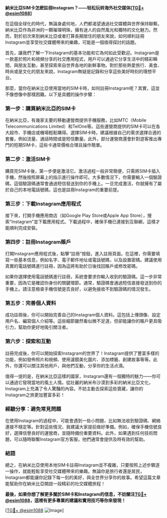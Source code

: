 **納米比亞SIM卡怎麽註冊Instagram？——轻松玩转海外社交媒体[[TG💪+ @esim1088](https://t.me/s/esim1088)]**

在這個全球化的時代，無論身處何地，人們都渴望通過社交媒體與世界保持聯繫。納米比亞作為非洲的一顆璀璨明珠，擁有迷人的自然風光和獨特的文化魅力。然而，對於初次來到納米比亞或者打算長期居住的朋友來說，如何順利註冊Instagram並享受社交媒體帶來的樂趣，可能是一個值得探討的話題。

首先，讓我們了解一下Instagram的基本功能和它為何如此受歡迎。Instagram是一款基於照片和視頻分享的社交應用程式，用戶可以通過它分享生活中的精彩瞬間，與朋友互動，甚至探索來自世界各地的新鮮事物。對於那些熱愛旅行、美食、時尚或是文化的朋友來說，Instagram無疑是記錄和分享這些美好時刻的理想平台。

那麼，當你在納米比亞使用當地的SIM卡時，如何註冊Instagram呢？其實，這並不像想像中那樣困難。以下是具體的操作步驟：

### 第一步：購買納米比亞的SIM卡

在納米比亞，有幾家主要的移動運營商提供手機服務，比如MTC（Mobile Telecommunications Limited）和TelOne等。這些運營商提供的SIM卡可以在各大超市、手機店或機場輕鬆購得。選擇SIM卡時，建議根據自己的需求選擇合適的套餐，例如流量、通話時間或是短信數量。此外，部分運營商還會針對遊客推出專門的短期SIM卡，這些卡通常價格合理且操作簡單。

### 第二步：激活SIM卡

購買完SIM卡後，第一步便是激活它。激活過程一般非常簡便，只需將SIM卡插入手機，然後按照屏幕上的指示進行操作即可。大多數情況下，你需要輸入一個驗證碼，這個驗證碼通常會通過短信發送到你的手機上。一旦完成激活，你就擁有了屬於自己的本地電話號碼，這也是註冊Instagram的重要前提。

### 第三步：下載Instagram應用程式

接下來，打開手機應用商店（如Google Play Store或Apple App Store），搜索“Instagram”並下載應用程式。下載過程中，確保手機已連接到互聯網，這樣才能順利完成安裝。

### 第四步：註冊Instagram賬戶

打開Instagram應用程式後，點擊“註冊”按鈕，進入註冊頁面。在這裡，你需要填寫一些基本信息，例如名字、電子郵件地址或電話號碼，以及設置密碼。建議使用真實的電話號碼進行註冊，因為這將有助於日後找回賬戶或修改密碼。

如果你選擇使用電話號碼進行註冊，系統會要求你輸入收到的驗證碼。這一步非常重要，因為它是確認你身份的關鍵環節。通常，驗證碼會通過短信直接發送到你的手機上。請注意檢查手機信號是否良好，以避免接收不到驗證碼的情況發生。

### 第五步：完善個人資料

成功註冊後，你可以開始完善自己的Instagram個人資料。這包括上傳頭像、設定用戶名、編寫個人介紹等。這些細節雖然看似微不足道，但卻能讓你的賬戶更具吸引力，幫助你更好地吸引關注者。

### 第六步：探索和互動

註冊完成後，你可以開始探索Instagram的世界了！Instagram提供了豐富多樣的功能，例如發佈照片和視頻、使用濾鏡美化圖片、添加標籤、創建故事等等。此外，你還可以關注其他用戶，與他們互動，分享你的生活点滴。

值得一提的是，在納米比亞這樣的國家，Instagram還有一個獨特的魅力——你可以通過它發現當地的風土人情。從壯麗的納米布沙漠到多彩的納米比亞文化，Instagram上充滿了令人驚豔的內容。不妨主動去探索這些寶藏，讓你的Instagram之旅更加豐富多彩！

### 經驗分享：避免常見問題

在使用Instagram的過程中，可能會遇到一些小問題，比如無法收到驗證碼、網絡連接不穩定等。針對這些情況，我建議大家提前做好準備。例如，確保手機信號良好，選擇信譽良好的運營商，並隨時備份重要資料。此外，如果遇到任何技術問題，可以隨時聯繫Instagram官方客服，他們通常會提供及時有效的幫助。

### 結語

總之，在納米比亞使用本地SIM卡註冊Instagram並不複雜，只要按照上述步驟逐一操作，就能輕鬆享受社交媒體帶來的樂趣。無論你是旅行者還是居民，Instagram都能讓你記錄下每一刻的美好，與全世界分享你的故事。希望這篇文章能幫助你在納米比亞開啟一段精彩的社交媒體旅程！

**最後，如果你想了解更多關於SIM卡和Instagram的信息，不妨關注[TG💪+ @esim1088](https://t.me/s/esim1088)，這裡有更多專業的建議和實用技巧等你來發現！**

[[TG💪+ @esim1088](https://t.me/s/esim1088) ![Image](https://i.postimg.cc/4NQfJmqS/Snipaste-2025-05-13-00-14-12.png)]